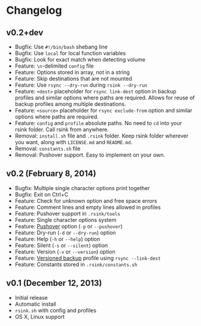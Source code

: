 # Changelog

## v0.2+dev
* Bugfix: Use `#!/bin/bash` shebang line
* Bugfix: Use `local` for local function variables
* Bugfix: Look for exact match when detecting volume
* Feature: `\n`-delimited `config` file
* Feature: Options stored in array, not in a string
* Feature: Skip destinations that are not mounted
* Feature: Use `rsync --dry-run` during `rsink --dry-run`
* Feature: `<dest>` placeholder for `rsync link-dest` option in backup profiles and similar options where paths are required. Allows for reuse of backup profiles among multiple destinations.
* Feature: `<source>` placeholder for `rsync exclude-from` option and similar options where paths are required.
* Feature: `config` and `profile` absolute paths. No need to `cd` into your rsink folder. Call rsink from anywhere.
* Removal: `install.sh` file and `.rsink` folder. Keep rsink folder wherever you want, along with `LICENSE.md` and `README.md`.
* Removal: `constants.sh` file
* Removal: Pushover support. Easy to implement on your own.

## v0.2 (February 8, 2014)
* Bugfix: Multiple single character options print together
* Bugfix: Exit on Ctrl+C
* Feature: Check for unknown option and free space errors
* Feature: Comment lines and empty lines allowed in profiles
* Feature: Pushover support in `.rsink/tools`
* Feature: Single character options system
* Feature: [Pushover](https://pushover.net/) option (`-p` or `--pushover`)
* Feature: Dry-run (`-d` or `--dry-run`) option
* Feature: Help (`-h` or `--help`) option
* Feature: Silent (`-s` or `--silent`) option
* Feature: Version (`-v` or `--version`) option
* Feature: [Versioned backup](http://blog.interlinked.org/tutorials/rsync_time_machine.html) profile using `rsync --link-dest`
* Feature: Constants stored in `.rsink/constants.sh`

## v0.1 (December 12, 2013)
* Initial release
* Automatic install
* `rsink.sh` with config and profiles
* OS X, Linux support
